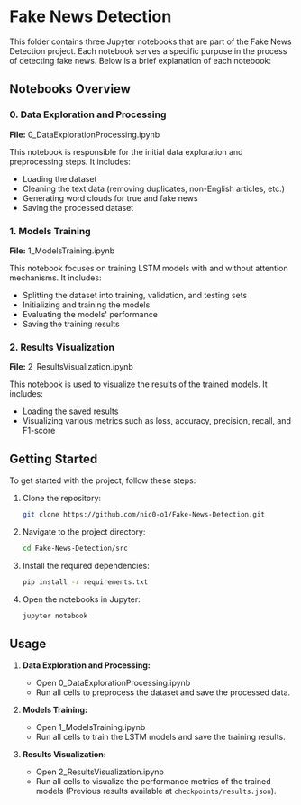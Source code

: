 # Fake News Detection

This folder contains three Jupyter notebooks that are part of the Fake News Detection project. Each notebook serves a specific purpose in the process of detecting fake news. Below is a brief explanation of each notebook:

## Notebooks Overview

### 0. Data Exploration and Processing

**File:** 0_DataExplorationProcessing.ipynb

This notebook is responsible for the initial data exploration and preprocessing steps. It includes:
- Loading the dataset
- Cleaning the text data (removing duplicates, non-English articles, etc.)
- Generating word clouds for true and fake news
- Saving the processed dataset

### 1. Models Training

**File:** 1_ModelsTraining.ipynb

This notebook focuses on training LSTM models with and without attention mechanisms. It includes:
- Splitting the dataset into training, validation, and testing sets
- Initializing and training the models
- Evaluating the models' performance
- Saving the training results

### 2. Results Visualization

**File:** 2_ResultsVisualization.ipynb

This notebook is used to visualize the results of the trained models. It includes:
- Loading the saved results
- Visualizing various metrics such as loss, accuracy, precision, recall, and F1-score

## Getting Started

To get started with the project, follow these steps:

1. Clone the repository:
    ```bash
    git clone https://github.com/nic0-o1/Fake-News-Detection.git
    ```

2. Navigate to the project directory:
    ```bash
    cd Fake-News-Detection/src
    ```

3. Install the required dependencies:
    ```bash
    pip install -r requirements.txt
    ```

4. Open the notebooks in Jupyter:
    ```bash
    jupyter notebook
    ```

## Usage

1. **Data Exploration and Processing:**
   - Open 0_DataExplorationProcessing.ipynb
   - Run all cells to preprocess the dataset and save the processed data.

2. **Models Training:**
   - Open 1_ModelsTraining.ipynb
   - Run all cells to train the LSTM models and save the training results.

3. **Results Visualization:**
   - Open 2_ResultsVisualization.ipynb
   - Run all cells to visualize the performance metrics of the trained models (Previous results available at `checkpoints/results.json`).
